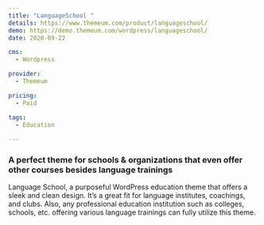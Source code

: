 ```yaml
---
title: "LanguageSchool "
details: https://www.themeum.com/product/languageschool/
demo: https://demo.themeum.com/wordpress/languageschool/
date: 2020-09-22

cms: 
  - Wordpress

provider: 
  - Themeum

pricing:
  - Paid

tags:
  - Education
  
---
```


### A perfect theme for schools & organizations that even offer other courses besides language trainings

Language School, a purposeful WordPress education theme that offers a sleek and clean design. It’s a great fit for language institutes, coachings,
and clubs. Also, any professional education institution such as colleges, schools, etc. offering various language trainings can fully utilize this theme.